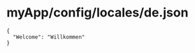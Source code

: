 # myApp/config/locales/de.json


<docmeta name="displayName" value="de.json">

```
{
  "Welcome": "Willkommen"
}
```
